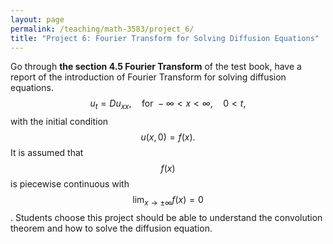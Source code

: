 ```yaml
---
layout: page
permalink: /teaching/math-3583/project_6/
title: "Project 6: Fourier Transform for Solving Diffusion Equations"
---
```

Go through **the section 4.5 Fourier Transform** of the test book, have a report of the introduction of Fourier Transform for solving diffusion equations.
$$
u_t = Du_{xx}, \quad \text{for } -\infty < x < \infty, \quad 0 < t,
$$
with the initial condition
$$
u(x, 0) = f(x).
$$
It is assumed that $$f(x)$$ is piecewise continuous with $$\lim_{x\rightarrow \pm\infty}f(x) = 0$$.
Students choose this project should be able to understand the convolution theorem and how to solve the diffusion equation.
